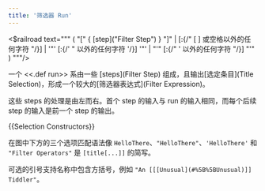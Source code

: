 ```yaml
---
title: '筛选器 Run'
---
```


<$railroad text="""
( "[" { [step]("Filter Step") } "]"
  |
  [:{/"    [ ] 或空格以外的任何字符    "/}]
  |
  '"' [:{/'   " 以外的任何字符   '/}] '"'
  |
  "'" [:{/"   ' 以外的任何字符   "/}] "'"
)
"""/>

一个 <<.def run>> 系由一些 [steps](Filter Step) 组成，且输出[选定条目](Title Selection)，形成一个较大的[筛选器表达式](Filter Expression)。

这些 steps 的处理是由左而右。首个 step 的输入与 run 的输入相同，而每个后续 step 的输入是前一个 step 的输出。

{{Selection Constructors}}

在图中下方的三个选项匹配语法像 `HelloThere`、`"HelloThere"`、`'HelloThere'` 和 `"Filter Operators"` 是 `[title[...]]` 的简写。

可选的引号支持名称中包含方括号，例如 `"An [[[Unusual](#%5B%5BUnusual)]] Tiddler"`。

